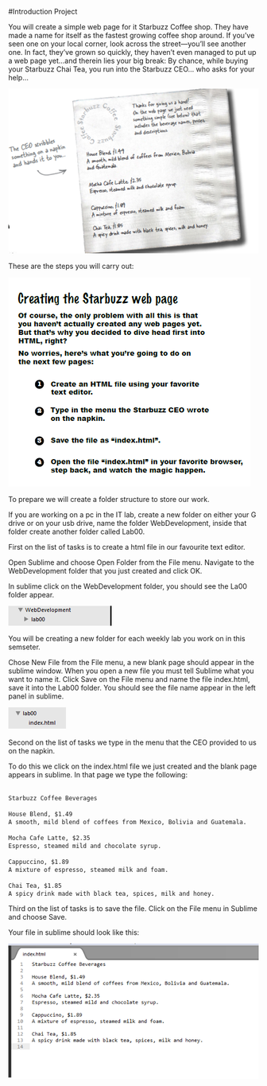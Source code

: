#Introduction Project

You will create a simple web page for it Starbuzz Coffee shop. They have made a name for itself as the fastest growing coffee shop around. If you’ve seen one on your local corner, look across the street—you’ll see another one. In fact, they’ve grown so quickly, they haven’t even managed to put up a web page yet…and therein lies your big break: By chance, while buying your Starbuzz Chai Tea, you run into
the Starbuzz CEO… who asks for your help...

![](./img/10.png)

These are the steps you will carry out:

![](./img/11.png)


To prepare we will create a folder structure to store our work.

If you are working on a pc in the IT lab, create a new folder on either your G drive or on your usb drive, name the folder WebDevelopment, inside that folder create another folder called Lab00.


First on the list of tasks is to create a html file in our favourite text editor.

Open Sublime and choose Open Folder from the File menu. Navigate to the WebDevelopment folder that you just created and click OK.

In sublime click on the WebDevelopment folder, you should see the La00 folder appear.

![](./img/02.png)

You will be creating a new folder for each weekly lab you work on in this semseter.

Chose New File from the File menu, a new blank page should appear in the sublime window. When you open a new file you must tell Sublime what you want to name it. Click Save on the File menu and name the file index.html, save it into the Lab00 folder. You should see the file name appear in the left panel in sublime.

![](./img/07.png)


Second on the list of tasks we type in the menu that the CEO provided to us on the napkin.

To do this we click on the index.html file we just created and the blank page appears in sublime. In that page we type the following:

~~~

Starbuzz Coffee Beverages

House Blend, $1.49
A smooth, mild blend of coffees from Mexico, Bolivia and Guatemala.

Mocha Cafe Latte, $2.35
Espresso, steamed mild and chocolate syrup.

Cappuccino, $1.89
A mixture of espresso, steamed milk and foam.

Chai Tea, $1.85
A spicy drink made with black tea, spices, milk and honey.

~~~


Third on the list of tasks is to save the file. Click on the File menu in Sublime and choose Save.



Your file in sublime should look like this:

![](./img/16.png)







